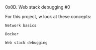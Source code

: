 0x0D. Web stack debugging #0

For this project, w look at these concepts:

	Network basics
	
	Docker

	Web stack debugging
